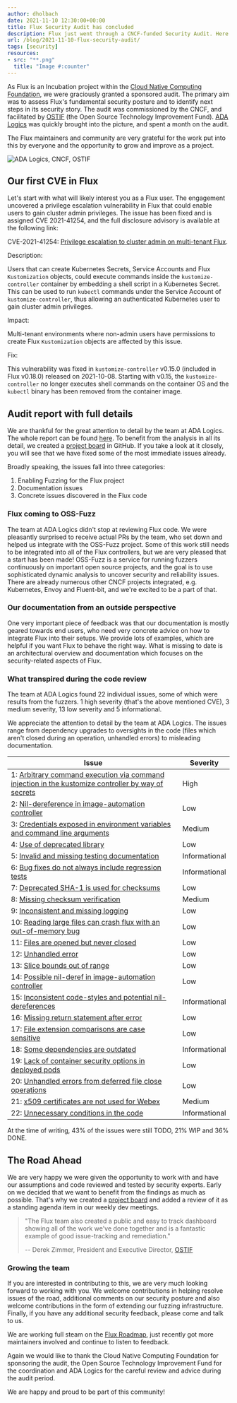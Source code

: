 ```yaml
---
author: dholbach
date: 2021-11-10 12:30:00+00:00
title: Flux Security Audit has concluded
description: Flux just went through a CNCF-funded Security Audit. Here we publicly release and discuss the report. We also disclose our first CVE, which was fixed in Flux v0.18.0 - please upgrade as soon as you can!
url: /blog/2021-11-10-flux-security-audit/
tags: [security]
resources:
- src: "**.png"
  title: "Image #:counter"
---
```


As Flux is an Incubation project within the [Cloud Native Computing
Foundation](https://www.cncf.io/), we were graciously
granted a sponsored audit. The primary aim was to assess Flux's
fundamental security posture and to identify next steps in its security
story. The audit was commissioned by the CNCF, and facilitated by
[OSTIF](https://ostif.org/) (the Open Source Technology
Improvement Fund). [ADA Logics](https://adalogics.com/)
was quickly brought into the picture, and spent a month on the audit.

The Flux maintainers and community are very grateful for the work put
into this by everyone and the opportunity to grow and improve as a
project.

![ADA Logics, CNCF, OSTIF](featured-image.png)

## Our first CVE in Flux

Let's start with what will likely interest you as a Flux user. The
engagement uncovered a privilege escalation vulnerability in Flux that
could enable users to gain cluster admin privileges. The issue has been
fixed and is assigned CVE 2021-41254, and the full disclosure advisory
is available at the following link:

CVE-2021-41254: [Privilege escalation to cluster admin on multi-tenant
Flux](https://github.com/fluxcd/kustomize-controller/security/advisories/GHSA-35rf-v2jv-gfg7).

Description:

Users that can create Kubernetes Secrets, Service Accounts and Flux
`Kustomization` objects, could execute commands inside the
`kustomize-controller` container by embedding a shell script in a
Kubernetes Secret. This can be used to run `kubectl` commands under the
Service Account of `kustomize-controller`, thus allowing an authenticated
Kubernetes user to gain cluster admin privileges.

Impact:

Multi-tenant environments where non-admin users have permissions to
create Flux `Kustomization` objects are affected by this issue.

Fix:

This vulnerability was fixed in `kustomize-controller` v0.15.0 (included
in Flux v0.18.0) released on 2021-10-08. Starting with v0.15, the
`kustomize-controller` no longer executes shell commands on the container
OS and the `kubectl` binary has been removed from the container image.

## Audit report with full details

We are thankful for the great attention to detail by the team at ADA
Logics. The whole report can be found [here](/FluxFinalReport-v1.1.pdf).
To benefit from the analysis in all its detail, we created a [project
board](https://github.com/orgs/fluxcd/projects/5) in
GitHub. If you take a look at it closely, you will see that we have
fixed some of the most immediate issues already.

Broadly speaking, the issues fall into three categories:

1. Enabling Fuzzing for the Flux project
1. Documentation issues
1. Concrete issues discovered in the Flux code

### Flux coming to OSS-Fuzz

The team at ADA Logics didn't stop at reviewing Flux code. We were
pleasantly surprised to receive actual PRs by the team, who set down and
helped us integrate with the OSS-Fuzz project. Some of this work still
needs to be integrated into all of the Flux controllers, but we are very
pleased that a start has been made! OSS-Fuzz is a service for running
fuzzers continuously on important open source projects, and the goal is
to use sophisticated dynamic analysis to uncover security and
reliability issues. There are already numerous other CNCF projects
integrated, e.g. Kubernetes, Envoy and Fluent-bit, and we're excited to
be a part of that.

### Our documentation from an outside perspective

One very important piece of feedback was that our documentation is
mostly geared towards end users, who need very concrete advice on how to
integrate Flux into their setups. We provide lots of examples, which are
helpful if you want Flux to behave the right way. What is missing to
date is an architectural overview and documentation which focuses on the
security-related aspects of Flux.

### What transpired during the code review

The team at ADA Logics found 22 individual issues, some of which were
results from the fuzzers. 1 high severity (that's the above mentioned
CVE), 3 medium severity, 13 low severity and 5 informational.

We appreciate the attention to detail by the team at ADA Logics. The
issues range from dependency upgrades to oversights in the code (files
which aren't closed during an operation, unhandled errors) to misleading
documentation.

Issue | Severity
----- | --------
1:  [Arbitrary command execution via command injection in the kustomize controller by way of secrets](https://github.com/fluxcd/kustomize-controller/security/advisories/GHSA-35rf-v2jv-gfg7) | High
2:  [Nil-dereference in image-automation controller](https://github.com/fluxcd/image-automation-controller/issues/246) | Low
3:  [Credentials exposed in environment variables and command line arguments](https://github.com/fluxcd/flux2/issues/2011) | Medium
4:  [Use of deprecated library](https://github.com/fluxcd/flux2/issues/1658) | Low
5:  [Invalid and missing testing documentation](https://github.com/fluxcd/community/issues/133) | Informational
6:  [Bug fixes do not always include regression tests](https://github.com/fluxcd/.github/issues/8) | Informational
7:  [Deprecated SHA-1 is used for checksums](https://github.com/fluxcd/source-controller/issues/467) | Low
8:  [Missing checksum verification](https://github.com/fluxcd/source-controller/issues/468) | Medium
9:  [Inconsistent and missing logging](https://github.com/fluxcd/pkg/issues/172) | Low
10: [Reading large files can crash flux with an out-of-memory bug](https://github.com/fluxcd/source-controller/issues/470) | Low
11: [Files are opened but never closed](https://github.com/fluxcd/source-controller/issues/471) | Low
12: [Unhandled error](https://github.com/fluxcd/image-automation-controller/issues/242) | Low
13: [Slice bounds out of range](https://github.com/fluxcd/image-automation-controller/issues/243) | Low
14: [Possible nil-deref in image-automation controller](https://github.com/fluxcd/image-automation-controller/issues/246) | Low
15: [Inconsistent code-styles and potential nil-dereferences](https://github.com/fluxcd/pkg/issues/173) | Informational
16: [Missing return statement after error](https://github.com/fluxcd/image-automation-controller/issues/244) | Low
17: [File extension comparisons are case sensitive](https://github.com/fluxcd/kustomize-controller/issues/476) | Low
18: [Some dependencies are outdated](https://github.com/fluxcd/source-controller/issues/472) | Informational
19: [Lack of container security options in deployed pods](https://github.com/fluxcd/flux2/issues/2014) | Low
20: [Unhandled errors from deferred file close operations](https://github.com/fluxcd/pkg/issues/174) | Low
21: [x509 certificates are not used for Webex](https://github.com/fluxcd/notification-controller/issues/278) | Medium
22: [Unnecessary conditions in the code](https://github.com/fluxcd/image-automation-controller/issues/245) | Informational

At the time of writing, 43% of the issues were still TODO, 21% WIP and 36% DONE.

## The Road Ahead

We are very happy we were given the opportunity to work with and have
our assumptions and code reviewed and tested by security experts. Early
on we decided that we want to benefit from the findings as much as
possible. That's why we created a [project
board](https://github.com/orgs/fluxcd/projects/5) and added
a review of it as a standing agenda item in our weekly dev meetings.

> "The Flux team also created a public and easy to track dashboard
> showing all of the work we\'ve done together and is a fantastic
> example of good issue-tracking and remediation."
>
> \-- Derek Zimmer, President and Executive Director,
> [OSTIF](https://ostif.org/)

### Growing the team

If you are interested in contributing to this, we are very much looking
forward to working with you. We welcome contributions in helping resolve
issues of the road, additional comments on our security posture and also
welcome contributions in the form of extending our fuzzing
infrastructure. Finally, if you have any additional security feedback,
please come and talk to us.

We are working full steam on the [Flux Roadmap](/roadmap/), just recently got
more maintainers involved and continue to listen to feedback.

Again we would like to thank the Cloud Native Computing Foundation for
sponsoring the audit, the Open Source Technology Improvement Fund for
the coordination and ADA Logics for the careful review and advice during
the audit period.

We are happy and proud to be part of this community!
